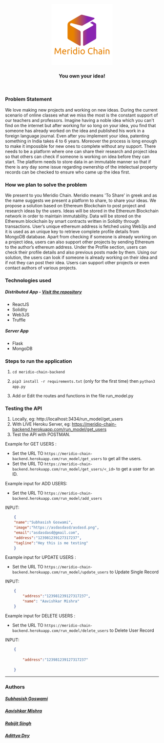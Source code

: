 <div align="center" class="row">
  <img src="logo_trans.png" width="200"/>
</div>
<h3 align="center">You own your idea!</h3>
<br>

### Problem Statement
We love making new projects and working on new ideas. During the current scenario of online classes what we miss the most is the constant support of our teachers and professors. Imagine having a noble idea which you can't find on the internet but after working for so long on your idea, you  find that someone has already worked on the idea and published his work in a foreign language journal.
Even after you implement your idea, patenting something in India takes 4 to 6 years. Moreover the process is long enough to make it impossible for new ones to complete without any support.
There needs to be a platform where one can share their research and project idea so that others can check if someone is working on idea before they can start. The platform needs to store data in an immutable manner so that if there is any day some issue regarding ownership of the intelectual property records can be checked to ensure who came up the idea first.

### How we plan to solve the problem
We present to you Meridio Chain. Meridio means 'To Share' in greek and as the name suggests we present a platform to share, to share your ideas.
We propose a solution based on Ethereum Blockchain to post project and research ideas by the users. Ideas will be stored in the Ethereum Blockchain network in order to maintain immutability. Data will be stored on the Ethereum blockchain by smart contracts written in Solidity through transactions. User’s unique ethereum address is fetched using Web3js and it is used as an unique key to retrieve complete profile details from MongoDB database. Apart from checking if someone is already working on a project idea, users can also support other projects by sending Ethereum to the author’s ethereum address. Under the Profile section, users can check their profile details and also previous posts made by them.
Using our solution, the users can look if someone is already working on their idea and if not they can post their idea. Users can support other projects or even contact authors of various projects.

### Technologies used

##### Distributed App - [Visit the repository](https://github.com/subhasishgosw5/Meridio-Chain) 

* ReactJS
* Solidity
* Web3JS
* Truffle

##### Server App

* Flask
* MongoDB

### Steps to run the application

1. `cd meridio-chain-backend`
   
2. `pip3 install -r requirements.txt` (only for the first time) then `python3 app.py`

3. Add or Edit the routes and functions in the file run_model.py

### Testing the API

1. Locally, eg: http://localhost:3434/run_model/get_users
2. With LIVE Heroku Server, eg: https://meridio-chain-backend.herokuapp.com/run_model/get_users
3. Test the API with POSTMAN. 

Example for GET USERS : 

* Set the URL TO `https://meridio-chain-backend.herokuapp.com/run_model/get_users` to get all the users.
* Set the URL TO `https://meridio-chain-backend.herokuapp.com/run_model/get_users/<_id>` to get a user for an ID.


Example input for ADD USERS:
* Set the URL TO `https://meridio-chain-backend.herokuapp.com/run_model/add_users`

INPUT:
```json
    {
    "name":"Subhasish Goswami",
    "image":"https://asdasdasd/asdasd.png",
    "email":"asdasdasd@gmail.com",
    "address":"123981239127317237",
    "tagline":"Hey this is me testing"
    }
```

Example input for UPDATE USERS :
* Set the URL TO `https://meridio-chain-backend.herokuapp.com/run_model/update_users` to Update Single Record 

INPUT:
```json
    {   
        "address":"123981239127317237",
        "name": "Aavishkar Mishra"
    }
```
Example input for DELETE USERS :
* Set the URL TO `https://meridio-chain-backend.herokuapp.com/run_model/delete_users` to Delete User Record

INPUT:
```json
    {

        "address":"123981239127317237"
    
    }
```

<hr>

### Authors

##### [Subhasish Goswami](https://github.com/subhasishgosw5)
##### [Aavishkar Mishra](https://github.com/aavishkarmishra)
##### [Rabijit Singh](https://github.com/rabijitsingh)
##### [Adittya Dey](https://github.com/adiXcodr) 
